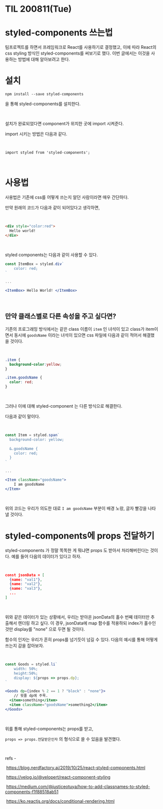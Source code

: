 

# TIL 200811(Tue)

# styled-components 쓰는법



팀프로젝트를 하면서 프레임워크로 React를 사용하기로 결정했고, 이에 따라 React의 css styling 방식인 styled-components를 써보기로 했다. 이번 글에서는 이것을 사용하는 방법에 대해 알아보려고 한다. 



# 설치



`npm install --save styled-components`  

을 통해 styled-components를 설치한다. 





<br>



설치가 완료되었다면 component가 위치한 곳에 import 시켜준다. 

import 시키는 방법은 다음과 같다. 



<br>



`import styled from 'styled-components';`



<br>



# 사용법



사용법은 기존에 css를 어떻게 쓰는지 알던 사람이라면 매우 간단하다. 

만약 원래의 코드가 다음과 같이 되어있다고 생각하면, 



<br>



```html
<div style="color:red">
  Hello world!
</div>
```



<br>



styled components는 다음과 같이 사용할 수 있다. 





```jsx
const ItemBox = styled.div`
	color: red;
`

...

<ItemBox> Hello World! </ItemBox>
```



<br>



## 만약 클래스별로 다른 속성을 주고 싶다면?

기존의 프로그래밍 방식에서는 같은 class 이름이 `item` 인 녀석이 있고 class가 item이면서 동시에 `goodsName` 이라는 녀석이 있으면 css 파일에 다음과 같이 적어서 해결했을 것이다. 



<br>



``` css
.item {
  background-color:yellow;
}

.item.goodsName {
  color: red;
}
```



<br>



그러나 이에 대해 styled-component 는 다른 방식으로 해결한다.  

다음과 같이 말이다. 



<br>



```jsx
const Item = styled.span`
  background-color: yellow;
  
  &.goodsName {
    color: red;
  }
`

...

<Item className="goodsName">
	I am goodsName
</Item>
```



<br>



위의 코드는 우리가 의도한 대로 `I am goodsName` 부분이 배경 노랑, 글자 빨강을 나타낼 것이다. 



# styled-components에 props 전달하기



styled-components 가 정말 똑똑한 게 뭐냐면 props 도 받아서 처리해버린다는 것이다. 예를 들어 다음의 데이터가 있다고 하자. 



<br>



```json
const jsonData = [
  {name: "val1"},
  {name: "val2"},
  {name: "val3"},
  ...
]
```



<br> 

위와 같은 데이터가 있는 상황에서, 우리는 받아온 jsonData의 홀수 번째 데이터만 추출해서 렌더링 하고 싶다. 이 경우, jsonData에 map 함수를 적용하되 index가 홀수인 것만 display를 "none" 으로 두면 될 것이다. 

함수의 인자는 우리가 흔히 props를 넘기듯이 넘길 수 있다. 다음의 예시를 통해 어떻게 쓰는지 감을 잡아보자. 



<br>



```jsx
const Goods = styled.li`
    width: 50%;
    height:50%;
    display: ${props => props.dp};
`

<Goods dp={index % 2 == 1 ? "block" : "none"}>
	// 윗줄 dp에 주목.
  <item>something</item>
  <item className="goodsName">something2</item>
</Goods>
```



<br>



위를 통해 styled-components는 props를 받고, 

`props => props.전달받은인자` 의 형식으로 쓸 수 있음을 발견했다.  



<br>



refs - 

​    https://blog.nerdfactory.ai/2019/10/25/react-styled-components.html 

​    https://velog.io/@velopert/react-component-styling 

​    https://medium.com/@justiceotuya/how-to-add-classnames-to-styled-components-f1f88518ab51 

​    https://ko.reactjs.org/docs/conditional-rendering.html 